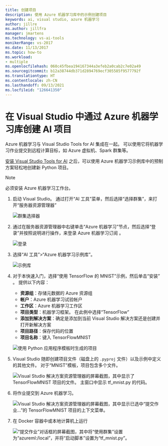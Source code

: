 ```yaml
---
title: 创建项目
description: 使用 Azure 机器学习库中的示例创建项目
keywords: ai, visual studio, azure 机器学习
author: jillre
ms.author: jillfra
manager: jmartens
ms.technology: vs-ai-tools
monikerRange: vs-2017
ms.date: 11/13/2017
ms.topic: how-to
ms.workload:
- multiple
ms.openlocfilehash: 060c45fbea194167344a3efeb2a0cab2c7e02a49
ms.sourcegitcommit: b12a38744db371d2894769ecf305585f9577792f
ms.translationtype: HT
ms.contentlocale: zh-CN
ms.lasthandoff: 09/13/2021
ms.locfileid: "126641350"
---
```

# <a name="create-an-ai-project-from-the-azure-machine-learning-gallery-in-visual-studio"></a>在 Visual Studio 中通过 Azure 机器学习库创建 AI 项目

Azure 机器学习与 Visual Studio Tools for AI 集成在一起。 可以使用它将机器学习作业提交到远程计算目标，如 Azure 虚拟机、Spark 群集等。 

[安装 Visual Studio Tools for AI](installation.md) 之后，可以使用 Azure 机器学习示例库中的预制方案轻松地创建新 Python 项目。

> [!NOTE]
> 必须安装 Azure 机器学习工作台。 

1. 启动 Visual Studio。 通过打开“AI 工具”菜单，然后选择“选择群集”，来打开“服务器资源管理器”  

    ![群集选择器](media/create-project-gallery/select-cluster.png)

2. 通过在服务器资源管理器中右键单击“Azure 机器学习”节点，然后选择“登录”并按照说明进行操作，来登录 Azure 机器学习订阅 。

    ![登录](media/create-project-gallery/azureml-login.png)

3. 选择“AI 工具”>“Azure 机器学习示例库”。

    ![示例库](media/create-project-gallery/gallery.png)

4. 对于本快速入门，选择“使用 TensorFlow 的 MNIST”示例，然后单击“安装” 。 提供以下内容：

   - **资源组**：存储元数据的 Azure 资源组
   - **帐户**：Azure 机器学习试验帐户
   - **工作区**：Azure 机器学习工作区
   - **项目类型**：机器学习框架。 在此例中选择“TensorFlow”
   - **添加到解决方案**：确定是添加到当前 Visual Studio 解决方案还是创建并打开新解决方案
   - **项目路径**：保存代码的位置
   - **项目名称**：键入 TensorFlowMNIST

   ![使用 Python 应用程序模板时生成的项目](media/create-project-gallery/new-AzureSampleProject.png)

5. Visual Studio 随即创建项目文件（磁盘上的 `.pyproj` 文件）以及示例中定义的其他文件。 对于“MNIST”模板，项目包含多个文件。

    ![Visual Studio 解决方案资源管理器的屏幕截图，其中显示了 TensorFlowMNIST 项目的文件。 主窗口中显示 tf_mnist.py 的代码。](media/create-project-gallery/azml-mnist.png)

6. 将作业提交到 Azure 机器学习。

    ![Visual Studio 解决方案资源管理器的屏幕截图，其中显示已选中“提交作业…”的 TensorFlowMNIST 项目的上下文菜单。](media/create-project-gallery/submit-azml.png)

7. 在 Docker 容器中或本地计算机上运行

    ![“提交作业”对话框的屏幕截图，其中将“使用群集”设置为“azureml:/local”，并将“启动脚本”设置为“tf_mnist.py”。](media/create-project-gallery/azml-local.png)
